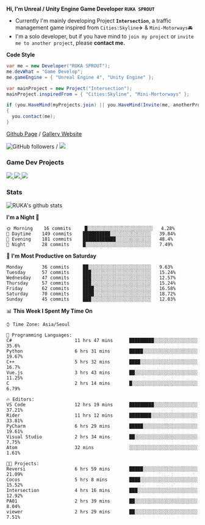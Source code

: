 **Hi, I'm Unreal / Unity Engine Game Developer `RUKA SPROUT`**

- Currently I'm mainly developing Project **`Intersection`**, a traffic management game inspired from `Cities:Skyline`✈️ & `Mini-Motorways`🚘
- I'm a solo developer, but if you have mind to `join my project` or `invite me to another project`, please **contact me.**

**Code Style**

```csharp
var me = new Developer("RUKA SPROUT");
me.devWhat = "Game Develop";
me.gameEngine = { "Unreal Engine 4", "Unity Engine" };
```

```csharp
var mainProject = new Project("Intersection");
mainProject.inspiredFrom = { "Cities:Skyline", "Mini-Mortorways" };

if (you.HaveMind(myProjects.join) || you.HaveMind(Invite(me, anotherProject)))
{
  you.contact(me);
}
```

[Github Page](https://lutca1320.github.io/) / [Gallery Website](https://rukasp.xyz/)

![GitHub followers](https://img.shields.io/github/followers/lutca1320?label=Follow&style=social) / [![](https://img.shields.io/badge/Gmail-lutca1320%40gmail.com-blue)](mailto:lutca1320@gmail.com)

### Game Dev Projects

<a href="https://github.com/lutca1320/Intersection">
  <img src="https://github-readme-stats.vercel.app/api/pin/?username=lutca1320&repo=Intersection" />
</a>
<a href="https://github.com/lutca1320/Reversi">
  <img src="https://github-readme-stats.vercel.app/api/pin/?username=lutca1320&repo=Reversi" />
</a>
<a href="https://github.com/lutca1320/Together">
  <img src="https://github-readme-stats.vercel.app/api/pin/?username=lutca1320&repo=Together" />
</a>


### Stats

![RUKA's github stats](https://github-readme-stats.vercel.app/api?username=lutca1320&show_icons=true&include_all_commits=true&count_private=true&hide=contribs,prs)

<!--START_SECTION:waka-->
**I'm a Night 🦉** 

```text
🌞 Morning    16 commits     █░░░░░░░░░░░░░░░░░░░░░░░░   4.28% 
🌆 Daytime    149 commits    ██████████░░░░░░░░░░░░░░░   39.84% 
🌃 Evening    181 commits    ████████████░░░░░░░░░░░░░   48.4% 
🌙 Night      28 commits     █░░░░░░░░░░░░░░░░░░░░░░░░   7.49%

```
📅 **I'm Most Productive on Saturday** 

```text
Monday       36 commits     ██░░░░░░░░░░░░░░░░░░░░░░░   9.63% 
Tuesday      57 commits     ███░░░░░░░░░░░░░░░░░░░░░░   15.24% 
Wednesday    47 commits     ███░░░░░░░░░░░░░░░░░░░░░░   12.57% 
Thursday     57 commits     ███░░░░░░░░░░░░░░░░░░░░░░   15.24% 
Friday       62 commits     ████░░░░░░░░░░░░░░░░░░░░░   16.58% 
Saturday     70 commits     ████░░░░░░░░░░░░░░░░░░░░░   18.72% 
Sunday       45 commits     ███░░░░░░░░░░░░░░░░░░░░░░   12.03%

```


📊 **This Week I Spent My Time On** 

```text
⌚︎ Time Zone: Asia/Seoul

💬 Programming Languages: 
C#                       11 hrs 47 mins      █████████░░░░░░░░░░░░░░░░   35.6% 
Python                   6 hrs 31 mins       █████░░░░░░░░░░░░░░░░░░░░   19.67% 
C++                      5 hrs 32 mins       ████░░░░░░░░░░░░░░░░░░░░░   16.7% 
Vue.js                   3 hrs 43 mins       ██░░░░░░░░░░░░░░░░░░░░░░░   11.25% 
C                        2 hrs 14 mins       █░░░░░░░░░░░░░░░░░░░░░░░░   6.79%

🔥 Editors: 
VS Code                  12 hrs 19 mins      █████████░░░░░░░░░░░░░░░░   37.21% 
Rider                    11 hrs 12 mins      ████████░░░░░░░░░░░░░░░░░   33.81% 
PyCharm                  6 hrs 29 mins       █████░░░░░░░░░░░░░░░░░░░░   19.61% 
Visual Studio            2 hrs 34 mins       ██░░░░░░░░░░░░░░░░░░░░░░░   7.75% 
Atom                     32 mins             ░░░░░░░░░░░░░░░░░░░░░░░░░   1.61%

🐱‍💻 Projects: 
Reversi                  6 hrs 59 mins       █████░░░░░░░░░░░░░░░░░░░░   21.09% 
Cocos                    5 hrs 8 mins        ████░░░░░░░░░░░░░░░░░░░░░   15.52% 
Intersection             4 hrs 16 mins       ███░░░░░░░░░░░░░░░░░░░░░░   12.92% 
PA01                     2 hrs 39 mins       ██░░░░░░░░░░░░░░░░░░░░░░░   8.04% 
viewer                   2 hrs 29 mins       ██░░░░░░░░░░░░░░░░░░░░░░░   7.51%

```


<!--END_SECTION:waka-->
